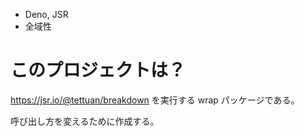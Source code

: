 - Deno, JSR
- 全域性

# このプロジェクトは？

https://jsr.io/@tettuan/breakdown を実行する wrap パッケージである。

呼び出し方を変えるために作成する。
